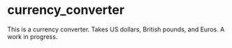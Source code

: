# currency_converter

This is a currency converter. Takes US dollars, British pounds, and Euros. A work in progress. 
